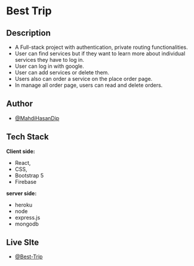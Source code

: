 
# Best Trip

## Description
-	A Full-stack project with authentication, private routing functionalities.
-	User can find services but if they want to learn more about individual services they have to log in.
-	User can log in with google.
-	User can add services or delete them.
-	Users also can order a service on the place order page.
-	In manage all order page, users can read and delete orders.





## Author

- [@MahdiHasanDip](https://www.github.com/MahdiHasanDip)


  
## Tech Stack

**Client side:** 
- React, 
- CSS, 
- Bootstrap 5
- Firebase

**server side:**
- heroku
- node
- express.js
- mongodb






  
## Live SIte

- [@Best-Trip](https://assignment-11-cbab5.web.app/)
